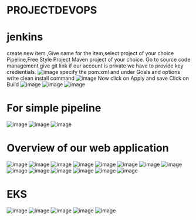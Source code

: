 # PROJECTDEVOPS
# jenkins
create new item ,Give name for the item,select project of your choice Pipeline,Free Style Project Maven project of your choice.
Go to source code management give git link if our account is private we have to provide key credientials.
![image](https://user-images.githubusercontent.com/96177041/236122398-dbb68175-4a7a-46fd-a1aa-f6134e4df2bc.png)
specify the pom.xml and under Goals and options write clean install command
![image](https://user-images.githubusercontent.com/96177041/236122800-ea252ee9-a506-4e61-9a98-b1fd4301cc8a.png)
Now click on Apply and save 
Click on Build
![image](https://user-images.githubusercontent.com/96177041/236123104-ed7c0fc9-7fa6-4a4d-a60a-be7a7c85e61d.png)
![image](https://user-images.githubusercontent.com/96177041/236123119-ada065ad-4514-46b9-9d11-525eeb785be3.png)
![image](https://user-images.githubusercontent.com/96177041/236123133-1c548e91-6bde-4571-8dc2-944aa913e068.png)
# For simple pipeline 
![image](https://user-images.githubusercontent.com/96177041/236123236-4cb2835e-89e4-4e10-b9ed-93ae2788de46.png)
![image](https://user-images.githubusercontent.com/96177041/236123255-49a09404-a44a-4f8d-85cb-85193a081a23.png)
![image](https://user-images.githubusercontent.com/96177041/236123282-707bc761-e683-4e54-96d8-37489ebf13ed.png)
# Overview of our web application
![image](https://user-images.githubusercontent.com/96177041/236142646-ec84d446-1355-4df0-978d-1930f9188005.png)
![image](https://user-images.githubusercontent.com/96177041/236142674-b86c128a-62aa-4eae-8505-2696a515bae1.png)
![image](https://user-images.githubusercontent.com/96177041/236142725-58b02271-dfbb-4388-b00e-b364aecd0ed7.png)
![image](https://user-images.githubusercontent.com/96177041/236142803-64b96546-ab19-48ed-8471-741290f857f1.png)
![image](https://user-images.githubusercontent.com/96177041/236142880-209ef28f-c2af-4121-9e6b-4e068ba0a91a.png)
![image](https://user-images.githubusercontent.com/96177041/236142919-28a9e342-7eb7-4a1a-8ed5-812397f07cd1.png)
![image](https://user-images.githubusercontent.com/96177041/236142940-4248695f-cd4c-4493-a4bd-df29bb0e5e44.png)
![image](https://user-images.githubusercontent.com/96177041/236142970-42fffb69-01c5-4f34-94ae-fb1e8d06fcc9.png)
![image](https://user-images.githubusercontent.com/96177041/236143023-88d5e35f-72ac-4749-9676-6e11a9e2e814.png)
![image](https://user-images.githubusercontent.com/96177041/236143133-77ae6886-fdd4-423c-9385-eb03df8230d5.png)
![image](https://user-images.githubusercontent.com/96177041/236143173-af09177f-9e8a-4777-8f28-869979b5e49b.png)
![image](https://user-images.githubusercontent.com/96177041/236143227-1b268942-1633-4ca5-b7ca-e109f07da7d6.png)
![image](https://user-images.githubusercontent.com/96177041/236143282-1d0b1218-02c6-4c04-8399-b5526c2cd193.png)
![image](https://user-images.githubusercontent.com/96177041/236143330-3f81304f-1a5d-4b0a-b883-14f207f6a51d.png)
# EKS
![image](https://user-images.githubusercontent.com/96177041/236186863-0b2de6f5-c66b-4219-be3d-b7dc962608bc.png)
![image](https://user-images.githubusercontent.com/96177041/236186983-accdb9be-2804-4c39-9e7e-cdc35810d64f.png)
![image](https://user-images.githubusercontent.com/96177041/236187066-b5585604-2ff8-43bc-b389-b22296414825.png)
![image](https://user-images.githubusercontent.com/96177041/236187142-720c2bc8-369a-4976-8d73-b7e2f346988d.png)
![image](https://user-images.githubusercontent.com/96177041/236187214-2ae93e2d-4dc6-42a8-b833-6dc7055a4509.png)



